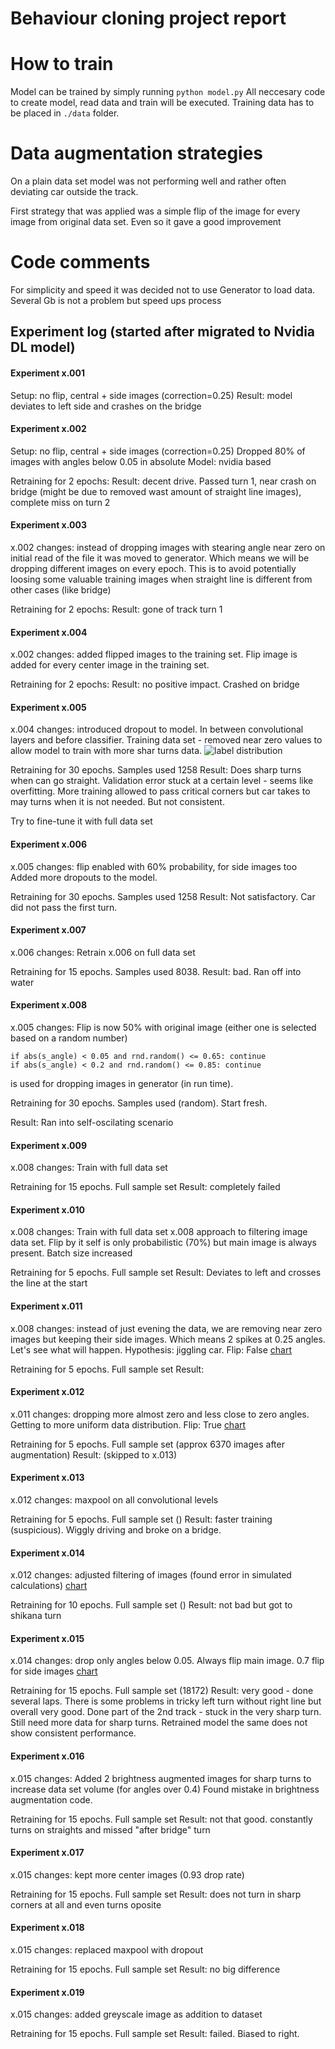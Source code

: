 # Behaviour cloning project report

# How to train
Model can be trained by simply running `python model.py`
All neccesary code to create model, read data and train will be executed.
Training data has to be placed in `./data` folder.


# Data augmentation strategies

On a plain data set model was not performing well and rather often deviating car outside the track.

First strategy that was applied was a simple flip of the image for every image from original data set.
Even so it gave a good improvement


# Code comments
For simplicity and speed it was decided not to use Generator to load data. 
Several Gb is not a problem but speed ups process


## Experiment log (started after migrated to Nvidia DL model)

#### Experiment x.001
Setup: no flip, central + side images (correction=0.25)
Result: model deviates to left side and crashes on the bridge

#### Experiment x.002
Setup: no flip, central + side images (correction=0.25)
Dropped 80% of images with angles below 0.05 in absolute
Model: nvidia based

Retraining for 2 epochs: 
Result: decent drive. Passed turn 1, near crash on bridge (might be due to removed wast amount of straight line images),
 complete miss on turn 2


#### Experiment x.003
x.002 changes: instead of dropping images with stearing angle near zero on initial read of the file it was moved to 
generator. Which means we will be dropping different images on every epoch. 
This is to avoid potentially loosing some valuable training images when straight line is different from other cases 
(like bridge)

Retraining for 2 epochs: 
Result: gone of track turn 1


#### Experiment x.004
x.002 changes: added flipped images to the training set. Flip image is added for every center image in the training set. 

Retraining for 2 epochs: 
Result: no positive impact. Crashed on bridge

#### Experiment x.005
x.004 changes: introduced dropout to model. In between convolutional layers and before classifier. 
Training data set - removed near zero values to allow model to train with more shar turns data.
![label distribution](https://www.dropbox.com/s/rhrj90eyzi4ez0o/Screenshot%202017-07-16%2021.47.19.png?dl=0)

Retraining for 30 epochs. Samples used 1258
Result: Does sharp turns when can go straight.
Validation error stuck at a certain level - seems like overfitting.
More training allowed to pass critical corners but car takes to may turns when it is not needed. But not consistent.

Try to fine-tune it with full data set

#### Experiment x.006
x.005 changes: flip enabled with 60% probability, for side images too
Added more dropouts to the model.

Retraining for 30 epochs. Samples used 1258
Result: Not satisfactory. Car did not pass the first turn.

#### Experiment x.007
x.006 changes: Retrain x.006 on full data set 

Retraining for 15 epochs. Samples used 8038.
Result: bad. Ran off into water

#### Experiment x.008
x.005 changes: Flip is now 50% with original image (either one is selected based on a random number) 
```
if abs(s_angle) < 0.05 and rnd.random() <= 0.65: continue
if abs(s_angle) < 0.2 and rnd.random() <= 0.85: continue
```
is used for dropping images in generator (in run time).

Retraining for 30 epochs. Samples used (random).
Start fresh.

Result: Ran into self-oscilating scenario

#### Experiment x.009
x.008 changes: Train with full data set

Retraining for 15 epochs. Full sample set
Result: completely failed

#### Experiment x.010
x.008 changes: Train with full data set
x.008 approach to filtering image data set. 
Flip by it self is only probabilistic (70%) but main image is always present.
Batch size increased

Retraining for 5 epochs. Full sample set
Result: Deviates to left and crosses the line at the start

#### Experiment x.011
x.008 changes: instead of just evening the data, we are removing near zero images but keeping their side images.
Which means 2 spikes at 0.25 angles. Let's see what will happen. Hypothesis: jiggling car.
Flip: False
[chart](https://www.dropbox.com/s/7zml1b8f5iolue1/Screenshot%202017-07-17%2012.59.15.png?dl=0)

Retraining for 5 epochs. Full sample set
Result:

#### Experiment x.012
x.011 changes: dropping more almost zero and less close to zero angles. Getting to more uniform data distribution. 
Flip: True
[chart](https://www.dropbox.com/s/iwt5eu9m785rsl6/Screenshot%202017-07-17%2013.21.21.png?dl=0)

Retraining for 5 epochs. Full sample set (approx 6370 images after augmentation)
Result: (skipped to x.013)


#### Experiment x.013
x.012 changes: maxpool on all convolutional levels 

Retraining for 5 epochs. Full sample set ()
Result: faster training (suspicious). Wiggly driving and broke on a bridge.

#### Experiment x.014
x.012 changes: adjusted filtering of images (found error in simulated calculations) 
[chart](https://www.dropbox.com/s/25eno7lmd2qoa7s/Screenshot%202017-07-18%2001.13.33.png?dl=0)

Retraining for 10 epochs. Full sample set ()
Result: not bad but got to shikana turn

#### Experiment x.015
x.014 changes: drop only angles below 0.05. Always flip main image. 0.7 flip for side images
[chart](https://www.dropbox.com/s/jcgpnzjuw82jv41/Screenshot%202017-07-19%2000.18.15.png?dl=0)

Retraining for 15 epochs. Full sample set (18172)
Result: very good - done several laps. There is some problems in tricky left turn without right line but overall very good.
Done part of the 2nd track - stuck in the very sharp turn. Still need more data for sharp turns.
Retrained model the same does not show consistent performance.

#### Experiment x.016
x.015 changes: Added 2 brightness augmented images for sharp turns to increase data set volume (for angles over 0.4)
Found mistake in brightness augmentation code. 

Retraining for 15 epochs. Full sample set
Result: not that good. constantly turns on straights and missed "after bridge" turn

#### Experiment x.017
x.015 changes: kept more center images (0.93 drop rate)

Retraining for 15 epochs. Full sample set
Result: does not turn in sharp corners at all and even turns oposite 

#### Experiment x.018
x.015 changes: replaced maxpool with dropout

Retraining for 15 epochs. Full sample set
Result: no big difference

#### Experiment x.019
x.015 changes: added greyscale image as addition to dataset 

Retraining for 15 epochs. Full sample set
Result: failed. Biased to right.
 


